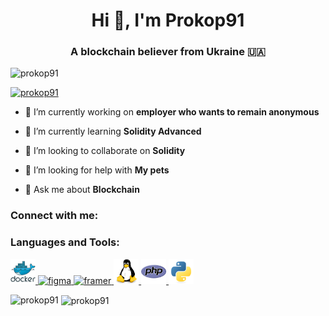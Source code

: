 <h1 align="center">Hi 👋, I'm Prokop91</h1>
<h3 align="center">A blockchain believer from Ukraine 🇺🇦</h3>

<p align="left"> <img src="https://komarev.com/ghpvc/?username=prokop91&label=Profile%20views&color=0e75b6&style=flat" alt="prokop91" /> </p>

<p align="left"> <a href="https://github.com/ryo-ma/github-profile-trophy"><img src="https://github-profile-trophy.vercel.app/?username=prokop91" alt="prokop91" /></a> </p>

- 🔭 I’m currently working on **employer who wants to remain anonymous**

- 🌱 I’m currently learning **Solidity Advanced**

- 👯 I’m looking to collaborate on **Solidity**

- 🤝 I’m looking for help with **My pets**

- 💬 Ask me about **Blockchain**

<h3 align="left">Connect with me:</h3>
<p align="left">
</p>

<h3 align="left">Languages and Tools:</h3>
<p align="left"> <a href="https://www.docker.com/" target="_blank" rel="noreferrer"> <img src="https://raw.githubusercontent.com/devicons/devicon/master/icons/docker/docker-original-wordmark.svg" alt="docker" width="40" height="40"/> </a> <a href="https://www.figma.com/" target="_blank" rel="noreferrer"> <img src="https://www.vectorlogo.zone/logos/figma/figma-icon.svg" alt="figma" width="40" height="40"/> </a> <a href="https://www.framer.com/" target="_blank" rel="noreferrer"> <img src="https://www.vectorlogo.zone/logos/framer/framer-icon.svg" alt="framer" width="40" height="40"/> </a> <a href="https://www.linux.org/" target="_blank" rel="noreferrer"> <img src="https://raw.githubusercontent.com/devicons/devicon/master/icons/linux/linux-original.svg" alt="linux" width="40" height="40"/> </a> <a href="https://www.php.net" target="_blank" rel="noreferrer"> <img src="https://raw.githubusercontent.com/devicons/devicon/master/icons/php/php-original.svg" alt="php" width="40" height="40"/> </a> <a href="https://www.python.org" target="_blank" rel="noreferrer"> <img src="https://raw.githubusercontent.com/devicons/devicon/master/icons/python/python-original.svg" alt="python" width="40" height="40"/> </a> </p>

<p><img align="left" src="https://github-readme-stats.vercel.app/api/top-langs?username=prokop91&show_icons=true&locale=en&layout=compact" alt="prokop91" /></p>

<p>&nbsp;<img align="center" src="https://github-readme-stats.vercel.app/api?username=prokop91&show_icons=true&locale=en" alt="prokop91" /></p>
